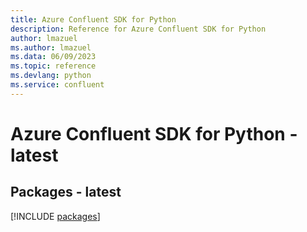 ```yaml
---
title: Azure Confluent SDK for Python
description: Reference for Azure Confluent SDK for Python
author: lmazuel
ms.author: lmazuel
ms.data: 06/09/2023
ms.topic: reference
ms.devlang: python
ms.service: confluent
---
```

# Azure Confluent SDK for Python - latest
## Packages - latest
[!INCLUDE [packages](confluent-index.md)]